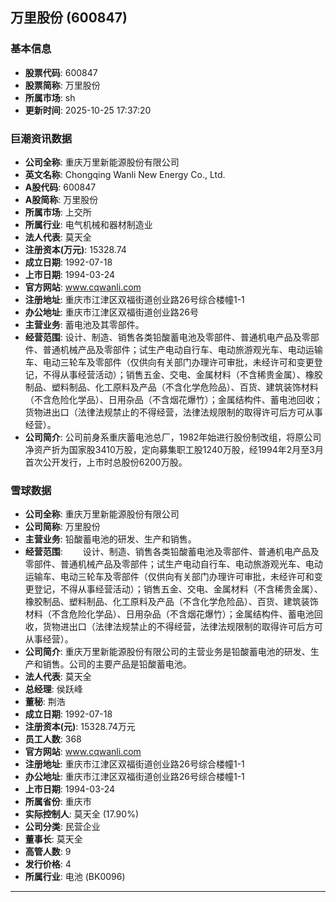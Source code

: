 ## 万里股份 (600847)

### 基本信息

- **股票代码**: 600847
- **股票简称**: 万里股份
- **所属市场**: sh
- **更新时间**: 2025-10-25 17:37:20

### 巨潮资讯数据

- **公司全称**: 重庆万里新能源股份有限公司
- **英文名称**: Chongqing Wanli New Energy Co., Ltd.
- **A股代码**: 600847
- **A股简称**: 万里股份
- **所属市场**: 上交所
- **所属行业**: 电气机械和器材制造业
- **法人代表**: 莫天全
- **注册资本(万元)**: 15328.74
- **成立日期**: 1992-07-18
- **上市日期**: 1994-03-24
- **官方网站**: www.cqwanli.com
- **注册地址**: 重庆市江津区双福街道创业路26号综合楼幢1-1
- **办公地址**: 重庆市江津区双福街道创业路26号
- **主营业务**: 蓄电池及其零部件。
- **经营范围**: 设计、制造、销售各类铅酸蓄电池及零部件、普通机电产品及零部件、普通机械产品及零部件；试生产电动自行车、电动旅游观光车、电动运输车、电动三轮车及零部件（仅供向有关部门办理许可审批，未经许可和变更登记，不得从事经营活动）；销售五金、交电、金属材料（不含稀贵金属）、橡胶制品、塑料制品、化工原料及产品（不含化学危险品）、百货、建筑装饰材料（不含危险化学品）、日用杂品（不含烟花爆竹）；金属结构件、蓄电池回收；货物进出口（法律法规禁止的不得经营，法律法规限制的取得许可后方可从事经营）。
- **公司简介**: 公司前身系重庆蓄电池总厂，1982年始进行股份制改组，将原公司净资产折为国家股3410万股，定向募集职工股1240万股，经1994年2月至3月首次公开发行，上市时总股份6200万股。

### 雪球数据

- **公司全称**: 重庆万里新能源股份有限公司
- **公司简称**: 万里股份
- **主营业务**: 铅酸蓄电池的研发、生产和销售。
- **经营范围**: 　　设计、制造、销售各类铅酸蓄电池及零部件、普通机电产品及零部件、普通机械产品及零部件；试生产电动自行车、电动旅游观光车、电动运输车、电动三轮车及零部件（仅供向有关部门办理许可审批，未经许可和变更登记，不得从事经营活动）；销售五金、交电、金属材料（不含稀贵金属）、橡胶制品、塑料制品、化工原料及产品（不含化学危险品）、百货、建筑装饰材料（不含危险化学品）、日用杂品（不含烟花爆竹）；金属结构件、蓄电池回收，货物进出口（法律法规禁止的不得经营，法律法规限制的取得许可后方可从事经营）。
- **公司简介**: 重庆万里新能源股份有限公司的主营业务是铅酸蓄电池的研发、生产和销售。公司的主要产品是铅酸蓄电池。
- **法人代表**: 莫天全
- **总经理**: 侯跃峰
- **董秘**: 荆浩
- **成立日期**: 1992-07-18
- **注册资本(元)**: 15328.74万元
- **员工人数**: 368
- **官方网站**: www.cqwanli.com
- **注册地址**: 重庆市江津区双福街道创业路26号综合楼幢1-1
- **办公地址**: 重庆市江津区双福街道创业路26号综合楼幢1-1
- **上市日期**: 1994-03-24
- **所属省份**: 重庆市
- **实际控制人**: 莫天全 (17.90%)
- **公司分类**: 民营企业
- **董事长**: 莫天全
- **高管人数**: 9
- **发行价格**: 4
- **所属行业**: 电池 (BK0096)

---